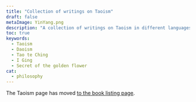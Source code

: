 ```yaml
---
title: "Collection of writings on Taoism"
draft: false
metaImage: YinYang.png
description: "A collection of writings on Taoism in different languages. Tao te Ching by Laotse, I Ging and the secret of the golden flower."
toc: true
keywords:
  - Taoism
  - Daoism
  - Tao te Ching
  - I Ging
  - Secret of the golden flower
cat:
  - philosophy
---
```



The Taoism page has moved [to the book listing page](/books/).
